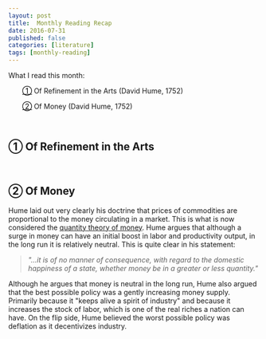 ```yaml
---
layout: post
title:  Monthly Reading Recap
date: 2016-07-31
published: false
categories: [literature]
tags: [monthly-reading]
---
```


<STYLE TYPE="text/css"> 
<!-- 
.hangingindent {
  padding-left: 60px ;
  padding-right: 20px ;
  text-indent: -32px ;
}
--> 
</STYLE>

 

What I read this month: 

<p class="hangingindent"><a href="#hume1" style="color:black">&#9312;</a>  
Of Refinement in the Arts (David Hume, 1752) &nbsp; 
<a href="http://www.econlib.org/library/LFBooks/Hume/hmMPL25.html" style="color:#515151;"><i class="fa fa-book"></i></a> </p>

<p class="hangingindent"><a href="#hume2" style="color:black">&#9313;</a> 
Of Money (David Hume, 1752) &nbsp; 
<a href="http://www.econlib.org/library/LFBooks/Hume/hmMPL26.html" style="color:#515151;"><i class="fa fa-book"></i></a> </p>




<br>


<a name="hume1"></a>

## &#9312; Of Refinement in the Arts




<br>

<a name="hume2"></a>

## &#9313; Of Money
Hume laid out very clearly his doctrine that prices of commodities are proportional to the money circulating in a market. This is what is now considered the [quantity theory of money](https://en.wikipedia.org/wiki/Quantity_theory_of_money). Hume argues that although a surge in money can have an initial boost in labor and productivity output, in the long run it is relatively neutral. This is quite clear in his statement:

> *"...it is of no manner of consequence, with regard to the domestic happiness of a state, whether money be in a greater or less quantity."*

Although he argues that money is neutral in the long run, Hume also argued that the best possible policy was a gently increasing money supply. Primarily because it "keeps alive a spirit of industry" and because it increases the stock of labor, which is one of the real riches a nation can have. On the flip side, Hume believed the worst possible policy was deflation as it decentivizes industry.





